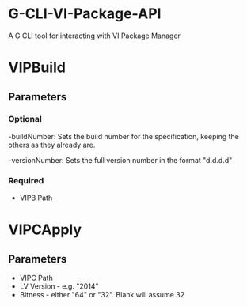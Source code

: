 # G-CLI-VI-Package-API
A G CLI tool for interacting with VI Package Manager


# VIPBuild

## Parameters

### Optional

-buildNumber: Sets the build number for the specification, keeping the others as they already are.

-versionNumber: Sets the full version number in the format "d.d.d.d"

### Required

* VIPB Path

# VIPCApply

## Parameters

* VIPC Path
* LV Version - e.g. "2014"
* Bitness - either "64" or "32". Blank will assume 32


